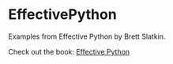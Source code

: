 # EffectivePython
Examples from Effective Python by Brett Slatkin.

Check out the book: [Effective Python](http://www.effectivepython.com/)
